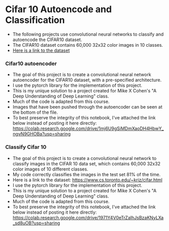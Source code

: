 # Cifar 10 Autoencode and Classification
- The following projects use convolutional neural networks to classify and autoencode the CIFAR10 dataset.
- The CIFAR10 dataset contains 60,000 32x32 color images in 10 classes.
- [Here is a link to the dataset](https://www.cs.toronto.edu/~kriz/cifar.html)

### Cifar10 autoencoder
- The goal of this project is to create a convolutional neural network autoencoder for the CIFAR10 dataset, with a pre-specified architecture.
- I use the pytorch library for the implementation of this project.
- This is my unique solution to a project created for Mike X Cohen's "A Deep Understanding of Deep Learning" class.
- Much of the code is adapted from this course.
- Images that have been pushed through the autoencoder can be seen at the bottom of the file.
- To best preserve the integrity of this notebook, I've attached the link below instead of posting it here directly:
https://colab.research.google.com/drive/1mj6U9gSiMDmXaoDH4HbwY_ngvN9GHOBa?usp=sharing

### Classify Cifar 10
- The goal of this project is to create a convolutional neural network to classify
images in the CIFAR 10 data set, which contains 60,000 32x32 color images of 10 different classes.
- My code correctly classifies the images in the test set 81% of the time.
- Here is a link to the dataset: https://www.cs.toronto.edu/~kriz/cifar.html
- I use the pytorch library for the implementation of this project.
- This is my unique solution to a project created for Mike X Cohen's "A Deep Understanding of Deep Learning" class.
- Much of the code is adapted from this course.
- To best preserve the integrity of this notebook, I've attached the link below instead of posting it here directly:
https://colab.research.google.com/drive/1971Y4V0eTrZaIhJsBzaKNyLXa_sd8uOB?usp=sharing
